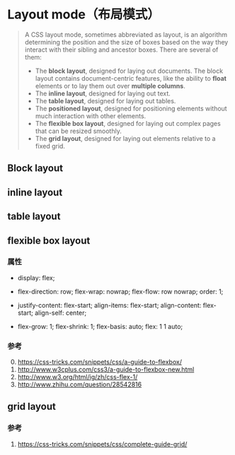 # Layout mode（布局模式）

> A CSS layout mode, sometimes abbreviated as layout, is an algorithm determining the position and the size of boxes based on the way they interact with their sibling and ancestor boxes. There are several of them:
> 
> * The **block layout**, designed for laying out documents. The block layout contains document-centric features, like the ability to **float** elements or to lay them out over **multiple columns**.
> * The **inline layout**, designed for laying out text.
> * The **table layout**, designed for laying out tables.
> * The **positioned layout**, designed for positioning elements without much interaction with other elements.
> * The **flexible box layout**, designed for laying out complex pages that can be resized smoothly. 
> * The **grid layout**, designed for laying out elements relative to a fixed grid. 

## Block layout

## inline layout

## table layout

## flexible box layout

### 属性

* display: flex;

* flex-direction: row;
  flex-wrap: nowrap;
  flex-flow: row nowrap;
  order: 1;

* justify-content: flex-start;
  align-items: flex-start;
  align-content: flex-start;
  align-self: center;

* flex-grow: 1;
  flex-shrink: 1;
  flex-basis: auto;
  flex: 1 1 auto;

### 参考

0. https://css-tricks.com/snippets/css/a-guide-to-flexbox/
1. http://www.w3cplus.com/css3/a-guide-to-flexbox-new.html
2. http://www.w3.org/html/ig/zh/css-flex-1/
3. http://www.zhihu.com/question/28542816

## grid layout

### 参考
1. https://css-tricks.com/snippets/css/complete-guide-grid/

